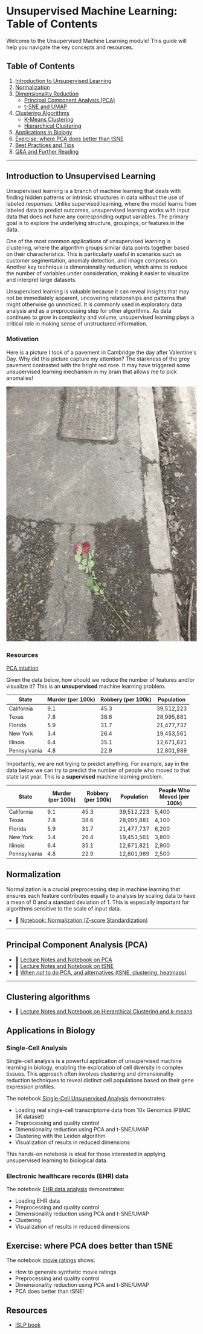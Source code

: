 # Unsupervised Machine Learning: Table of Contents

Welcome to the Unsupervised Machine Learning module! This guide will help you navigate the key concepts and resources.

## Table of Contents

1. [Introduction to Unsupervised Learning](#introduction-to-unsupervised-learning)
2. [Normalization](#normalization)
3. [Dimensionality Reduction](#dimensionality-reduction)
    - [Principal Component Analysis (PCA)](#principal-component-analysis-pca)
    - [t-SNE and UMAP](#t-sne-and-umap)
4. [Clustering Algorithms](#clustering-algorithms)
    - [K-Means Clustering](#k-means-clustering)
    - [Hierarchical Clustering](#hierarchical-clustering)
5. [Applications in Biology](#applications-in-biology)
6. [Exercise: where PCA does better than tSNE](#exercise-where-PCA-does-better-than-tSNE)
7. [Best Practices and Tips](#best-practices-and-tips)
8. [Q&A and Further Reading](#qa-and-further-reading)

---


## Introduction to Unsupervised Learning

Unsupervised learning is a branch of machine learning that deals with finding hidden patterns or intrinsic structures in data without the use of labeled responses. Unlike supervised learning, where the model learns from labeled data to predict outcomes, unsupervised learning works with input data that does not have any corresponding output variables. The primary goal is to explore the underlying structure, groupings, or features in the data.

One of the most common applications of unsupervised learning is clustering, where the algorithm groups similar data points together based on their characteristics. This is particularly useful in scenarios such as customer segmentation, anomaly detection, and image compression. Another key technique is dimensionality reduction, which aims to reduce the number of variables under consideration, making it easier to visualize and interpret large datasets.

Unsupervised learning is valuable because it can reveal insights that may not be immediately apparent, uncovering relationships and patterns that might otherwise go unnoticed. It is commonly used in exploratory data analysis and as a preprocessing step for other algorithms. As data continues to grow in complexity and volume, unsupervised learning plays a critical role in making sense of unstructured information.

### Motivation

Here is a picture I took of a pavement in Cambridge the day after Valentine's Day. Why did this picture capture my attention? The starkness of the grey pavement contrasted with the bright red rose. It may have triggered some unsupervised learning mechanism in my brain that allows me to pick anomalies!

![Rose after Valentine's Day](images/rose_after_valentines_day.png)

### Resources

[PCA intuition](https://stats.stackexchange.com/questions/2691/making-sense-of-principal-component-analysis-eigenvectors-eigenvalues)

Given the data below, how should we reduce the number of features and/or visualize it? This is an **unsupervised** machine learning problem.


| State       | Murder (per 100k) | Robbery (per 100k) | Population     |
|-------------|-------------------|--------------------|----------------|
| California  | 9.1               | 45.3               | 39,512,223     |
| Texas       | 7.8               | 38.6               | 28,995,881     |
| Florida     | 5.9               | 31.7               | 21,477,737     |
| New York    | 3.4               | 26.4               | 19,453,561     |
| Illinois    | 6.4               | 35.1               | 12,671,821     |
| Pennsylvania| 4.8               | 22.9               | 12,801,989     |


Importantly, we are not trying to predict anything. For example, say in the data below we can try to predict the number of people who moved to that state last year. This is a **supervised** machine learning problem.

| State        | Murder (per 100k) | Robbery (per 100k) | Population   | People Who Moved (per 100k) |
|--------------|-------------------|--------------------|--------------|-----------------------------|
| California   | 9.1               | 45.3               | 39,512,223   | 5,400                       |
| Texas        | 7.8               | 38.6               | 28,995,881   | 4,100                       |
| Florida      | 5.9               | 31.7               | 21,477,737   | 6,200                       |
| New York     | 3.4               | 26.4               | 19,453,561   | 3,800                       |
| Illinois     | 6.4               | 35.1               | 12,671,821   | 2,900                       |
| Pennsylvania | 4.8               | 22.9               | 12,801,989   | 2,500                       |


## Normalization

Normalization is a crucial preprocessing step in machine learning that ensures each feature contributes equally to analysis by scaling data to have a mean of 0 and a standard deviation of 1. This is especially important for algorithms sensitive to the scale of input data.

- 📓 [Notebook: Normalization (Z-score Standardization)](https://github.com/neelsoumya/python_machine_learning/blob/main/normalising_data.ipynb)

---



## Principal Component Analysis (PCA)

- 📓 [Lecture Notes and Notebook on PCA](https://github.com/neelsoumya/python_machine_learning/blob/main/pca_notes.ipynb)
- 📓 [Lecture Notes and Notebook on tSNE](https://github.com/neelsoumya/python_machine_learning/blob/main/tsne_simple.ipynb)
- 📓 [When *not* to do PCA, and alternatives (tSNE, clustering, heatmaps)](https://github.com/neelsoumya/python_machine_learning/blob/main/pca_when_not_to_do.ipynb)

---

## Clustering algorithms

- 📓 [Lecture Notes and Notebook on Hierarchical Clustering and k-means](https://github.com/neelsoumya/python_machine_learning/blob/main/clustering.md)


## Applications in Biology

### Single-Cell Analysis

Single-cell analysis is a powerful application of unsupervised machine learning in biology, enabling the exploration of cell diversity in complex tissues. This approach often involves clustering and dimensionality reduction techniques to reveal distinct cell populations based on their gene expression profiles.

The notebook [Single-Cell Unsupervised Analysis](https://github.com/neelsoumya/python_machine_learning/blob/main/singlcecell_unsupervised.ipynb) demonstrates:

- Loading real single-cell transcriptome data from 10x Genomics (PBMC 3K dataset)
- Preprocessing and quality control
- Dimensionality reduction using PCA and t-SNE/UMAP
- Clustering with the Leiden algorithm
- Visualization of results in reduced dimensions

This hands-on notebook is ideal for those interested in applying unsupervised learning to biological data.

### Electronic healthcare records (EHR) data

The notebook [EHR data analysis](https://github.com/neelsoumya/python_machine_learning/blob/main/EHR_data_unsupervised_learning.ipynb) demonstrates:

- Loading EHR data
- Preprocessing and quality control
- Dimensionality reduction using PCA and t-SNE/UMAP
- Clustering
- Visualization of results in reduced dimensions


## Exercise: where PCA does better than tSNE

The notebook [movie ratings](https://github.com/neelsoumya/python_machine_learning/blob/main/PCA_movie_ratings.ipynb) shows:

- How to generate synthetic movie ratings
- Preprocessing and quality control
- Dimensionality reduction using PCA and t-SNE/UMAP
- PCA does better than tSNE!
## Resources

- [ISLP book](https://www.statlearning.com/)
